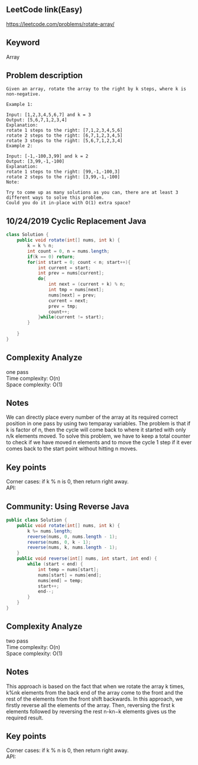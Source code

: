 ## LeetCode link(Easy)
https://leetcode.com/problems/rotate-array/

## Keyword
Array

## Problem description
```
Given an array, rotate the array to the right by k steps, where k is non-negative.

Example 1:

Input: [1,2,3,4,5,6,7] and k = 3
Output: [5,6,7,1,2,3,4]
Explanation:
rotate 1 steps to the right: [7,1,2,3,4,5,6]
rotate 2 steps to the right: [6,7,1,2,3,4,5]
rotate 3 steps to the right: [5,6,7,1,2,3,4]
Example 2:

Input: [-1,-100,3,99] and k = 2
Output: [3,99,-1,-100]
Explanation: 
rotate 1 steps to the right: [99,-1,-100,3]
rotate 2 steps to the right: [3,99,-1,-100]
Note:

Try to come up as many solutions as you can, there are at least 3 different ways to solve this problem.
Could you do it in-place with O(1) extra space?
```
## 10/24/2019 Cyclic Replacement Java

```java
class Solution {
    public void rotate(int[] nums, int k) {
        k = k % n;
        int count = 0, n = nums.length;
        if(k == 0) return;
        for(int start = 0; count < n; start++){
            int current = start;
            int prev = nums[current];
            do{
                int next = (current + k) % n;
                int tmp = nums[next];
                nums[next] = prev;
                current = next;
                prev = tmp;
                count++;
            }while(current != start);
        }
        
    }
}
```

## Complexity Analyze
one pass\
Time complexity: O(n)\
Space complexity: O(1)

## Notes
We can directly place every number of the array at its required correct position in one pass by using two temparay variables. The problem is that if k is factor of n, then the cycle will come back to where it started with only n/k elements moved. To solve this problem, we have to keep a total counter to check if we have moved n elements and to move the cycle 1 step if it ever comes back to the start point without hitting n moves.

## Key points
Corner cases: if k % n is 0, then return right away.\
API:

## Community: Using Reverse Java

```java
public class Solution {
    public void rotate(int[] nums, int k) {
        k %= nums.length;
        reverse(nums, 0, nums.length - 1);
        reverse(nums, 0, k - 1);
        reverse(nums, k, nums.length - 1);
    }
    public void reverse(int[] nums, int start, int end) {
        while (start < end) {
            int temp = nums[start];
            nums[start] = nums[end];
            nums[end] = temp;
            start++;
            end--;
        }
    }
}
```

## Complexity Analyze
two pass\
Time complexity: O(n)\
Space complexity: O(1)

## Notes
This approach is based on the fact that when we rotate the array k times, k%nk elements from the back end of the array come to the front and the rest of the elements from the front shift backwards. In this approach, we firstly reverse all the elements of the array. Then, reversing the first k elements followed by reversing the rest n-kn−k elements gives us the required result.

## Key points
Corner cases: if k % n is 0, then return right away.\
API:

